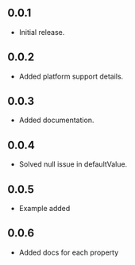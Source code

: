 ## 0.0.1

- Initial release.

## 0.0.2

- Added platform support details.

## 0.0.3

- Added documentation.

## 0.0.4

- Solved null issue in defaultValue.

## 0.0.5

- Example added

## 0.0.6

- Added docs for each property

